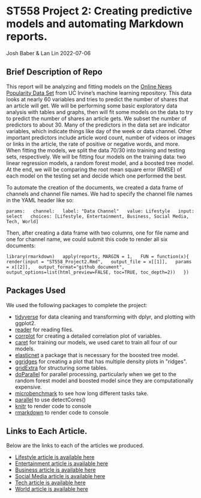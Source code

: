 ST558 Project 2: Creating predictive models and automating Markdown
reports.
================
Josh Baber & Lan Lin
2022-07-06

## Brief Description of Repo 

This report will be analyzing and fitting models on the [Online News
Popularity Data
Set](https://archive.ics.uci.edu/ml/datasets/Online+News+Popularity)
from UC Irvine’s machine learning repository. This data looks at nearly
60 variables and tries to predict the number of shares that an article
will get. We will be performing some basic exploratory data analysis
with tables and graphs, then will fit some models on the data to try to
predict the number of shares an article gets. We subset the number of
predictors to about 30. Many of the predictors in the data set are
indicator variables, which indicate things like day of the week or data
channel. Other important predictors include article word count, number
of videos or images or links in the article, the rate of positive or
negative words, and more. When fitting the models, we split the data
70/30 into training and testing sets, respectively. We will be fitting
four models on the training data: two linear regression models, a random
forest model, and a boosted tree model. At the end, we will be comparing
the root mean square error (RMSE) of each model on the testing set and
decide which one performed the best.

To automate the creation of the documents, we created a data frame of channels and channel file names.  We had to specify the channel file names in the YAML header like so:

`params:  
  channel:  
    label: "Data Channel"  
    value: Lifestyle  
    input: select  
    choices: [Lifestyle, Entertainment, Business, Social Media, Tech, World]`
    
Then, after creating a data frame with two columns, one for file name and one for channel name, we could submit this code to render all six documents:

`library(rmarkdown)  
apply(reports, MARGIN = 1,  
      FUN = function(x){  
        render(input = "ST558_Project2.Rmd",  
               output_file = x[[1]],  
               params = x[[2]],  
               output_format="github_document",  
               output_options=list(html_preview=FALSE, toc=TRUE, toc_depth=2))  
      })`

## Packages Used 

We used the following packages to complete the project:

-   [tidyverse](https://www.tidyverse.org/) for data cleaning and transforming with dplyr, and plotting with ggplot2.
-   [reader](https://cran.r-project.org/web/packages/reader/reader.pdf) for reading files.
-   [corrplot](https://www.rdocumentation.org/packages/corrplot/versions/0.92) for creating a detailed correlation plot of variables.
-   [caret](https://topepo.github.io/caret/) for training our models, we used caret to train all four of our models.
-   [elasticnet](https://cran.r-project.org/web/packages/elasticnet/elasticnet.pdf) a package that is necessary for the boosted tree model.
-   [ggridges](https://cran.r-project.org/web/packages/ggridges/ggridges.pdf) for creating a plot that has multiple density plots in "ridges".
-   [gridExtra](https://cran.r-project.org/web/packages/gridExtra/gridExtra.pdf) for structuring some tables.
-   [doParallel](https://cran.r-project.org/web/packages/doParallel/doParallel.pdf) for parallel processing, particularly when we get to the random forest model and boosted model since they are computationally expensive.
-   [microbenchmark](https://cran.r-project.org/web/packages/microbenchmark/microbenchmark.pdf) to see how long different tasks take.
-   [parallel](https://stat.ethz.ch/R-manual/R-devel/library/parallel/doc/parallel.pdf) to use detectCores()
-   [knitr](https://cran.r-project.org/web/packages/knitr/knitr.pdf) to render code to console
-   [rmarkdown](https://cran.r-project.org/web/packages/rmarkdown/rmarkdown.pdf) to render code to console
## Links to Each Article.

Below are the links to each of the articles we produced.

-   [Lifestyle article is available here](Lifestyle.html)
-   [Entertainment article is available here](Entertainment.html)
-   [Business article is available here](Business.html)
-   [Social Media article is available here](Social%20Media.html)
-   [Tech article is available here](Tech.html)
-   [World article is available here](World.html)
